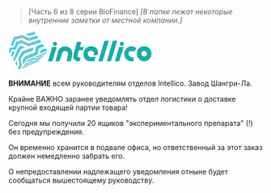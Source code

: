 >[Часть 6 из 8 серии BioFinance]
*[В папке лежат некоторые внутренние заметки от местной компании.]*

![IntelliCo](/resources/lore/intellico1.png)

**ВНИМАНИЕ** всем руководителям отделов Intellico. Завод  Шангри-Ла.

Крайне ВАЖНО заранее уведомлять отдел логистики о доставке крупной входящей партии товара!

Сегодня мы получили 20 ящиков "экспериментального препарата" (!) без предупреждения.

Он временно хранится в подвале офиса, но ответственный  за этот заказ должен немедленно забрать его.

О непредоставлении надлежащего уведомления отныне будет сообщаться вышестоящему руководству.
